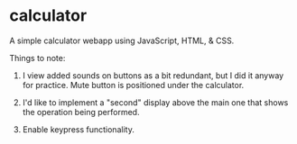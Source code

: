 # calculator

A simple calculator webapp using JavaScript, HTML, & CSS.

Things to note:

1. I view added sounds on buttons as a bit redundant, but I did it anyway for practice. Mute button is positioned under the calculator.

2. I'd like to implement a "second" display above the main one that shows the operation being performed.

3. Enable keypress functionality.
